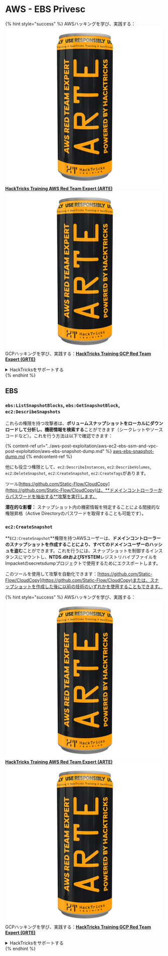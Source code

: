 # AWS - EBS Privesc

{% hint style="success" %}
AWSハッキングを学び、実践する：<img src="../../../.gitbook/assets/image (1) (1) (1).png" alt="" data-size="line">[**HackTricks Training AWS Red Team Expert (ARTE)**](https://training.hacktricks.xyz/courses/arte)<img src="../../../.gitbook/assets/image (1) (1) (1).png" alt="" data-size="line">\
GCPハッキングを学び、実践する：<img src="../../../.gitbook/assets/image (2).png" alt="" data-size="line">[**HackTricks Training GCP Red Team Expert (GRTE)**<img src="../../../.gitbook/assets/image (2).png" alt="" data-size="line">](https://training.hacktricks.xyz/courses/grte)

<details>

<summary>HackTricksをサポートする</summary>

* [**サブスクリプションプラン**](https://github.com/sponsors/carlospolop)を確認してください！
* **💬 [**Discordグループ**](https://discord.gg/hRep4RUj7f)または[**Telegramグループ**](https://t.me/peass)に参加するか、**Twitter** 🐦 [**@hacktricks\_live**](https://twitter.com/hacktricks_live)**をフォローしてください。**
* **[**HackTricks**](https://github.com/carlospolop/hacktricks)および[**HackTricks Cloud**](https://github.com/carlospolop/hacktricks-cloud)のGitHubリポジトリにPRを提出してハッキングトリックを共有してください。**

</details>
{% endhint %}

## EBS

### `ebs:ListSnapshotBlocks`, `ebs:GetSnapshotBlock`, `ec2:DescribeSnapshots`

これらの権限を持つ攻撃者は、**ボリュームスナップショットをローカルにダウンロードして分析し、機密情報を検索する**ことができます（シークレットやソースコードなど）。これを行う方法は以下で確認できます：

{% content-ref url="../aws-post-exploitation/aws-ec2-ebs-ssm-and-vpc-post-exploitation/aws-ebs-snapshot-dump.md" %}
[aws-ebs-snapshot-dump.md](../aws-post-exploitation/aws-ec2-ebs-ssm-and-vpc-post-exploitation/aws-ebs-snapshot-dump.md)
{% endcontent-ref %}

他にも役立つ権限として、`ec2:DescribeInstances`, `ec2:DescribeVolumes`, `ec2:DeleteSnapshot`, `ec2:CreateSnapshot`, `ec2:CreateTags`があります。

ツール[https://github.com/Static-Flow/CloudCopy](https://github.com/Static-Flow/CloudCopy)は、**ドメインコントローラーからパスワードを抽出する**攻撃を実行します。

**潜在的な影響：** スナップショット内の機密情報を特定することによる間接的な権限昇格（Active Directoryのパスワードを取得することも可能です）。

### **`ec2:CreateSnapshot`**

**`EC2:CreateSnapshot`**権限を持つAWSユーザーは、**ドメインコントローラーのスナップショットを作成することにより、すべてのドメインユーザーのハッシュを盗む**ことができます。これを行うには、スナップショットを制御するインスタンスにマウントし、**NTDS.ditおよびSYSTEM**レジストリハイブファイルをImpacketのsecretsdumpプロジェクトで使用するためにエクスポートします。

このツールを使用して攻撃を自動化できます：[https://github.com/Static-Flow/CloudCopy](https://github.com/Static-Flow/CloudCopy)または、スナップショットを作成した後に以前の技術のいずれかを使用することもできます。

{% hint style="success" %}
AWSハッキングを学び、実践する：<img src="../../../.gitbook/assets/image (1) (1) (1).png" alt="" data-size="line">[**HackTricks Training AWS Red Team Expert (ARTE)**](https://training.hacktricks.xyz/courses/arte)<img src="../../../.gitbook/assets/image (1) (1) (1).png" alt="" data-size="line">\
GCPハッキングを学び、実践する：<img src="../../../.gitbook/assets/image (2).png" alt="" data-size="line">[**HackTricks Training GCP Red Team Expert (GRTE)**<img src="../../../.gitbook/assets/image (2).png" alt="" data-size="line">](https://training.hacktricks.xyz/courses/grte)

<details>

<summary>HackTricksをサポートする</summary>

* [**サブスクリプションプラン**](https://github.com/sponsors/carlospolop)を確認してください！
* **💬 [**Discordグループ**](https://discord.gg/hRep4RUj7f)または[**Telegramグループ**](https://t.me/peass)に参加するか、**Twitter** 🐦 [**@hacktricks\_live**](https://twitter.com/hacktricks_live)**をフォローしてください。**
* **[**HackTricks**](https://github.com/carlospolop/hacktricks)および[**HackTricks Cloud**](https://github.com/carlospolop/hacktricks-cloud)のGitHubリポジトリにPRを提出してハッキングトリックを共有してください。**

</details>
{% endhint %}
